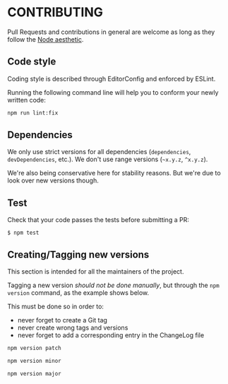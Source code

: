 CONTRIBUTING
============

Pull Requests and contributions in general are welcome as long as they follow
the [Node aesthetic](http://substack.net/node_aesthetic).


Code style
----------

Coding style is described through EditorConfig and enforced by ESLint.

Running the following command line will help you to conform your newly written
code:

```bash
npm run lint:fix
```

Dependencies
------------

We only use strict versions for all dependencies (`dependencies`,
`devDependencies`, etc.). We don't use range versions (`~x.y.z`, `^x.y.z`).

We're also being conservative here for stability reasons. But we're due to look
over new versions though.


Test
----

Check that your code passes the tests before submitting a PR:

    $ npm test


Creating/Tagging new versions
-----------------------------

This section is intended for all the maintainers of the project.

Tagging a new version *should not be done manually*,
but through the `npm version` command, as the example shows below.

This must be done so in order to:

* never forget to create a Git tag
* never create wrong tags and versions
* never forget to add a corresponding entry in the ChangeLog file


```bash
npm version patch

npm version minor

npm version major
```
